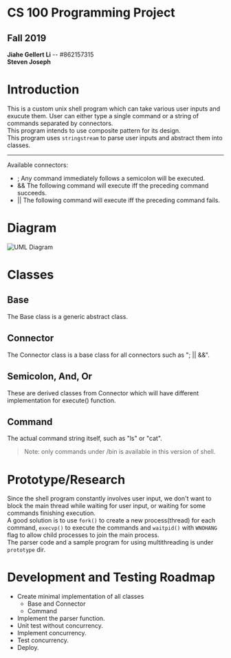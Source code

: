 # CS 100 Programming Project
## Fall 2019 <br>
**Jiahe Gellert Li** -- #862157315 <br>
**Steven Joseph**

# Introduction
This is a custom unix shell program which can take various user inputs and exucute them. User can either type a single command or a string of commands separated by connectors.<br>
This program intends to use composite pattern for its design.<br>
This program uses `stringstream` to parse user inputs and abstract them into classes.<br>

---

Available connectors:
- ; Any command immediately follows a semicolon will be executed.
- && The following command will execute iff the preceding command succeeds.
- || The following command will execute iff the preceding command fails.

# Diagram
![UML Diagram][uml_diagram]

# Classes
## Base
The Base class is a generic abstract class.

## Connector
The Connector class is a base class for all connectors such as "; || &&".

## Semicolon, And, Or
These are derived classes from Connector which will have different implementation for execute() function.

## Command
The actual command string itself, such as "ls" or "cat".
> Note: only commands under /bin is available in this version of shell.


# Prototype/Research
Since the shell program constantly involves user input, we don't want to block the main thread while waiting for user input, or waiting for some commands finishing execution. <br>
A good solution is to use `fork()` to create a new process(thread) for each command, `execvp()` to execute the commands and `waitpid()` with `WNOHANG` flag to allow child processes to join the main process.<br>
The parser code and a sample program for using multithreading is under `prototype` dir.

# Development and Testing Roadmap
- Create minimal implementation of all classes
    - Base and Connector
    - Command
- Implement the parser function.
- Unit test without concurrency.
- Implement concurrency.
- Test concurrency. 
- Deploy.

[uml_diagram]: ./images/shell.png